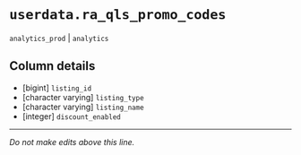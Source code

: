 # `userdata.ra_qls_promo_codes`
`analytics_prod` | `analytics`

## Column details
* [bigint]    `listing_id`
* [character varying] `listing_type`
* [character varying] `listing_name`
* [integer]   `discount_enabled`

-------------------------------------------------------------------------------
*Do not make edits above this line.*
